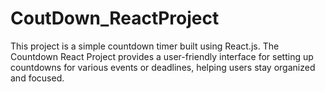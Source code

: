 # CoutDown_ReactProject
This project is a simple countdown timer built using React.js. The Countdown React Project provides a user-friendly interface for setting up countdowns for various events or deadlines, helping users stay organized and focused.
